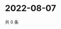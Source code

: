 # 2022-08-07

共 0 条

<!-- BEGIN WEIBO -->
<!-- 最后更新时间 Sun Aug 07 2022 06:15:03 GMT+0800 (China Standard Time) -->

<!-- END WEIBO -->
